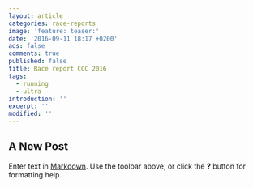 ```yaml
---
layout: article
categories: race-reports
image: 'feature: teaser:'
date: '2016-09-11 18:17 +0200'
ads: false
comments: true
published: false
title: Race report CCC 2016
tags:
  - running
  - ultra
introduction: ''
excerpt: ''
modified: ''
---
```

## A New Post

Enter text in [Markdown](http://daringfireball.net/projects/markdown/). Use the toolbar above, or click the **?** button for formatting help.
